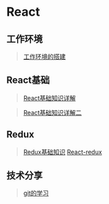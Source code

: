 # React

## 工作环境

>[工作环境的搭建](./md/React专题/工作环境的搭建.md)

## React基础

>[React基础知识详解](./md/React专题/React基础知识详解.md)

>[React基础知识详解二](md/React专题/React基础知识详解二.md)


## Redux

>[Redux基础知识](./md/React专题/Redux基础知识.md)
>[React-redux](./md/React专题/React-redux.md)



## 技术分享

>[git的学习](md/技术分享/git的学习.md)
